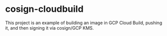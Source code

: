 # cosign-cloudbuild

This project is an example of building an image in GCP Cloud Build, pushing it, and then signing it via cosign/GCP KMS.


